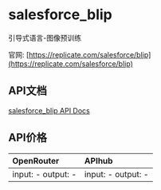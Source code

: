 # salesforce_blip

引导式语言-图像预训练

官网: [https://replicate.com/salesforce/blip](https://replicate.com/salesforce/blip)

## API文档

[salesforce_blip API Docs](../apis/zh/salesforce_blip.md)

## API价格

| OpenRouter | APIhub |
|:---|:---|
| input: - output: - | input: - output: - |
